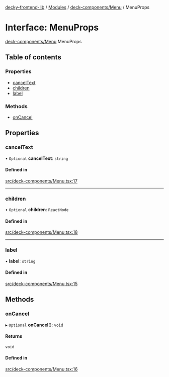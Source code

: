 [decky-frontend-lib](../README.md) / [Modules](../modules.md) / [deck-components/Menu](../modules/deck_components_Menu.md) / MenuProps

# Interface: MenuProps

[deck-components/Menu](../modules/deck_components_Menu.md).MenuProps

## Table of contents

### Properties

- [cancelText](deck_components_Menu.MenuProps.md#canceltext)
- [children](deck_components_Menu.MenuProps.md#children)
- [label](deck_components_Menu.MenuProps.md#label)

### Methods

- [onCancel](deck_components_Menu.MenuProps.md#oncancel)

## Properties

### cancelText

• `Optional` **cancelText**: `string`

#### Defined in

[src/deck-components/Menu.tsx:17](https://github.com/SteamDeckHomebrew/decky-frontend-lib/blob/5a5218a/src/deck-components/Menu.tsx#L17)

___

### children

• `Optional` **children**: `ReactNode`

#### Defined in

[src/deck-components/Menu.tsx:18](https://github.com/SteamDeckHomebrew/decky-frontend-lib/blob/5a5218a/src/deck-components/Menu.tsx#L18)

___

### label

• **label**: `string`

#### Defined in

[src/deck-components/Menu.tsx:15](https://github.com/SteamDeckHomebrew/decky-frontend-lib/blob/5a5218a/src/deck-components/Menu.tsx#L15)

## Methods

### onCancel

▸ `Optional` **onCancel**(): `void`

#### Returns

`void`

#### Defined in

[src/deck-components/Menu.tsx:16](https://github.com/SteamDeckHomebrew/decky-frontend-lib/blob/5a5218a/src/deck-components/Menu.tsx#L16)
